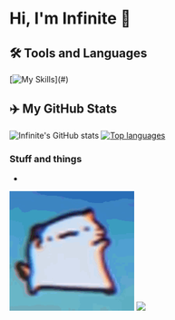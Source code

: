 # Hi, I'm Infinite 👋

## 🛠️ Tools and Languages
[![My Skills](https://skillicons.dev/icons?i=python,html,css,js,rust,github,go,java,)](#)
## ✈️ My GitHub Stats
![Infinite's GitHub stats](https://github-readme-stats.vercel.app/api?username=infinitexlks&show_icons=true&theme=transparent)
[![Top languages](https://github-readme-infinitexlks.vercel.app/api/top-langs/?username=infinitexlks&layout=compact&count_private=true&theme=blue-green&title_color=00b3ff)](#)

### Stuff and things
- 
 <img src="https://github.com/eternalxlks/eternalxlks/blob/main/dancing-cat-dance.gif?raw=true" alt="dancing-cat-dance.gif"/>
 <img src="https://raw.githubusercontent.com/infinitexlks/infinitexlks/7c1316ee8e0bc373049ad4d82fb975e50d0594de/movingfinisher.svg"/>

